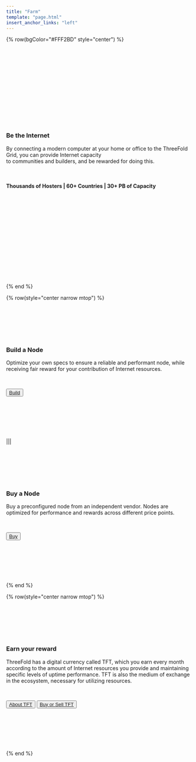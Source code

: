 ```yaml
---
title: "Farm"
template: "page.html"
insert_anchor_links: "left"
---
```


<!-- section 1 (be the Internet) -->

{% row(bgColor="#FFF2BD" style="center") %}

<br>
<br>
<br>
<br>
<br>
<br>
<br>
<br>
<br>
<br>
<br>
<br>

### **Be the Internet**

By connecting a modern computer at your home or office to the ThreeFold Grid, you can provide Internet capacity<br>to communities and builders, and be rewarded for doing this.

<br>

#### **Thousands** of Hosters | **60+** Countries | **30+** PB of Capacity

<br>
<br>
<br>
<br>
<br>
<br>
<br>
<br>
<br>
<br>
<br>
<br>
<br>

{% end %}

{% row(style="center narrow mtop") %}

<br>
<br>
<br>
<br>
<br>

### **Build a Node**

Optimize your own specs to ensure a reliable and performant node, while receiving fair reward for your contribution of Internet resources.

<br>

<button>[Build](/)</button>

<br>
<br>
<br>
<br>
<br>

|||

<br>
<br>
<br>
<br>
<br>

### **Buy a Node**

Buy a preconfigured node from an independent vendor. Nodes are optimized for performance and rewards across different price points.

<br>

<button>[Buy](/)</button>

<br>
<br>
<br>
<br>
<br>

{% end %}

{% row(style="center narrow mtop") %}

<br>
<br>
<br>
<br>
<br>

### **Earn your reward**

ThreeFold has a digital currency called TFT, which you earn every month according to the amount of Internet resources you provide and maintaining specific levels of uptime performance. TFT is also the medium of exchange in the ecosystem, necessary for utilizing resources.

<br>

<button>[About TFT](https://manual.grid.tf/threefold_token/threefold_token.html)</button>
<button>[Buy or Sell TFT](https://manual.grid.tf/threefold_token/buy_sell_tft/buy_sell_tft.html)</button>

<br>
<br>
<br>
<br>
<br>

{% end %}